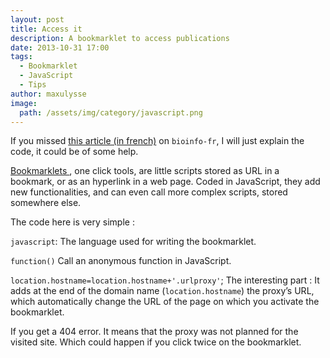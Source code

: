 ```yaml
---
layout: post
title: Access it
description: A bookmarklet to access publications
date: 2013-10-31 17:00
tags:
  - Bookmarklet
  - JavaScript
  - Tips
author: maxulysse
image:
  path: /assets/img/category/javascript.png
---
```


If you missed [this article (in french)](https://bioinfo-fr.net/un-bookmarklet-pour-acceder-plus-facilement-aux-publications) on `bioinfo-fr`, I will just explain the code, it could be of some help.

[Bookmarklets <i class="fa fa-wikipedia-w" aria-hidden="true"></i>](https://en.wikipedia.org/wiki/Bookmarklet), one click tools, are little scripts stored as URL in a bookmark, or as an hyperlink in a web page. Coded in JavaScript, they add new functionalities, and can even call more complex scripts, stored somewhere else.

The code here is very simple :
<script src="https://gist.github.com/MaxUlysse/6218598.js"></script>

`javascript`: The language used for writing the bookmarklet.

`function()` Call an anonymous function in JavaScript.

`location.hostname=location.hostname+'.urlproxy'`; The interesting part : It adds at the end of the domain name (`location.hostname`) the proxy’s URL, which automatically change the URL of the page on which you activate the bookmarklet.

If you get a 404 error. It means that the proxy was not planned for the visited site. Which could happen if you click twice on the bookmarklet.
